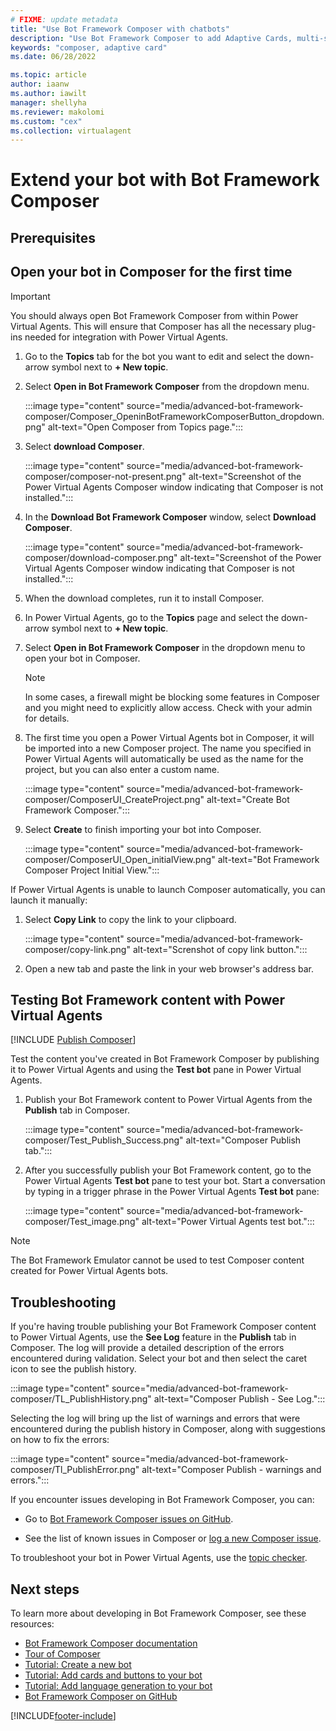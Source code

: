 ```yaml
---
# FIXME: update metadata
title: "Use Bot Framework Composer with chatbots"
description: "Use Bot Framework Composer to add Adaptive Cards, multi-select options, and more to your Power Virtual Agents chatbot."
keywords: "composer, adaptive card"
ms.date: 06/28/2022

ms.topic: article
author: iaanw
ms.author: iawilt
manager: shellyha
ms.reviewer: makolomi
ms.custom: "cex"
ms.collection: virtualagent
---
```


# Extend your bot with Bot Framework Composer

<!-- FIXME: write intro -->

## Prerequisites

<!-- FIXME: prereqs -->

## Open your bot in Composer for the first time

> [!IMPORTANT]
> You should always open Bot Framework Composer from within Power Virtual Agents. This will ensure that Composer has all the necessary plug-ins needed for integration with Power Virtual Agents.

1. Go to the **Topics** tab for the bot you want to edit and select the down-arrow symbol next to **+ New topic**.

1. Select **Open in Bot Framework Composer** from the dropdown menu.

    :::image type="content" source="media/advanced-bot-framework-composer/Composer_OpeninBotFrameworkComposerButton_dropdown.png" alt-text="Open Composer from Topics page.":::

1. Select **download Composer**.

    :::image type="content" source="media/advanced-bot-framework-composer/composer-not-present.png" alt-text="Screenshot of the Power Virtual Agents Composer window indicating that Composer is not installed.":::

1. In the **Download Bot Framework Composer** window, select **Download Composer**.

    :::image type="content" source="media/advanced-bot-framework-composer/download-composer.png" alt-text="Screenshot of the Power Virtual Agents Composer window indicating that Composer is not installed.":::

1. When the download completes, run it to install Composer.

1. In Power Virtual Agents, go to the **Topics** page and select the down-arrow symbol next to **+ New topic**.

1. Select **Open in Bot Framework Composer** in the dropdown menu to open your bot in Composer.

    > [!NOTE]
    > In some cases, a firewall might be blocking some features in Composer and you might need to explicitly allow access. Check with your admin for details.

1. The first time you open a Power Virtual Agents bot in Composer, it will be imported into a new Composer project. The name you specified in Power Virtual Agents will automatically be used as the name for the project, but you can also enter a custom name.

    :::image type="content" source="media/advanced-bot-framework-composer/ComposerUI_CreateProject.png" alt-text="Create Bot Framework Composer.":::

1. Select **Create** to finish importing your bot into Composer.

    :::image type="content" source="media/advanced-bot-framework-composer/ComposerUI_Open_initialView.png" alt-text="Bot Framework Composer Project Initial View.":::

If Power Virtual Agents is unable to launch Composer automatically, you can launch it manually:

1. Select **Copy Link** to copy the link to your clipboard.

    :::image type="content" source="media/advanced-bot-framework-composer/copy-link.png" alt-text="Screnshot of copy link button.":::

1. Open a new tab and paste the link in your web browser's address bar.

## Testing Bot Framework content with Power Virtual Agents

<!-- FIXME: cleanup -->

[!INCLUDE [Publish Composer](includes/composer-publish-note.md)]

Test the content you've created in Bot Framework Composer by publishing it to Power Virtual Agents and using the **Test bot** pane in Power Virtual Agents.

1. Publish your Bot Framework content to Power Virtual Agents from the **Publish** tab in Composer.

    :::image type="content" source="media/advanced-bot-framework-composer/Test_Publish_Success.png" alt-text="Composer Publish tab.":::

1. After you successfully publish your Bot Framework content, go to the Power Virtual Agents **Test bot** pane to test your bot. Start a conversation by typing in a trigger phrase in the Power Virtual Agents **Test bot** pane:

    :::image type="content" source="media/advanced-bot-framework-composer/Test_image.png" alt-text="Power Virtual Agents test bot.":::

> [!NOTE]
> The Bot Framework Emulator cannot be used to test Composer content created for Power Virtual Agents bots.

## Troubleshooting

<!-- FIXME: cleanup -->

If you're having trouble publishing your Bot Framework Composer content to Power Virtual Agents, use the **See Log** feature in the **Publish** tab in Composer. The log will provide a detailed description of the errors encountered during validation. Select your bot and then select the caret icon to see the publish history.

:::image type="content" source="media/advanced-bot-framework-composer/TL_PublishHistory.png" alt-text="Composer Publish - See Log.":::

Selecting the log will bring up the list of warnings and errors that were encountered during the publish history in Composer, along with suggestions on how to fix the errors:

:::image type="content" source="media/advanced-bot-framework-composer/Tl_PublishError.png" alt-text="Composer Publish - warnings and errors.":::

If you encounter issues developing in Bot Framework Composer, you can:

- Go to [Bot Framework Composer issues on GitHub](https://github.com/microsoft/BotFramework-Composer/issues).

- See the list of known issues in Composer or [log a new Composer issue](https://github.com/microsoft/BotFramework-Composer/issues/new/choose).

To troubleshoot your bot in Power Virtual Agents, use the [topic checker](authoring-topic-management.md#topic-errors).

## Next steps

To learn more about developing in Bot Framework Composer, see these resources:

- [Bot Framework Composer documentation](/composer/)
- [Tour of Composer](/composer/introduction)
- [Tutorial: Create a new bot](/composer/tutorial/tutorial-create-bot)
- [Tutorial: Add cards and buttons to your bot](/composer/tutorial/tutorial-cards)
- [Tutorial: Add language generation to your bot](/composer/tutorial/tutorial-language-generation)
- [Bot Framework Composer on GitHub](https://github.com/Microsoft/BotFramework-Composer)

[!INCLUDE[footer-include](includes/footer-banner.md)]
